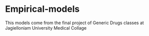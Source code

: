 # Empirical-models
This models come from the final project of Generic Drugs classes at Jagielloniam University Medical Collage
